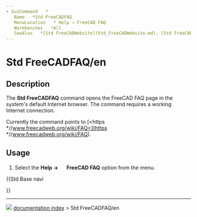 ```yaml
---
- GuiCommand   *
   Name   *Std FreeCADFAQ
   MenuLocation   * Help → FreeCAD FAQ
   Workbenches   *All
   SeeAlso   *[Std FreeCADWebsite](Std_FreeCADWebsite.md), [Std FreeCADUserHub](Std_FreeCADUserHub.md), [Std FreeCADPowerUserHub](Std_FreeCADPowerUserHub.md), [Std FreeCADForum](Std_FreeCADForum.md)
---
```


# Std FreeCADFAQ/en

## Description

The **Std FreeCADFAQ** command opens the FreeCAD FAQ page in the system\'s default Internet browser. The command requires a working Internet connection.

Currently the command points to [<https   *//www.freecadweb.org/wiki/FAQ>](https   *//www.freecadweb.org/wiki/FAQ).

## Usage

1.  Select the **Help → <img src="images/Std_FreeCADFAQ.svg" width=16px> FreeCAD FAQ** option from the menu.





{{Std Base navi

}}



---
![](images/Right_arrow.png) [documentation index](../README.md) > Std FreeCADFAQ/en
